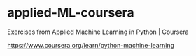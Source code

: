 # applied-ML-coursera
Exercises from Applied Machine Learning in Python | Coursera

https://www.coursera.org/learn/python-machine-learning
